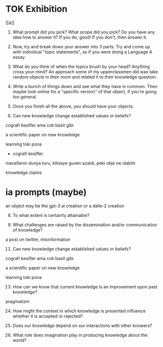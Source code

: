 # TOK Exhibition

[[a]]

1. What prompt did you pick? What scope did you pick? Do you have any idea how to answer it?
If you do, good! If you don't, then answer it.
2. Now, try and break down your answer into 3 parts. Try and come up with individual "topic statements", as if you were doing a Language A essay.
3. What do you think of when the topics brush by your head? Anything cross your mind? An approach some of my upperclassmen did was take random objects in their room and related it to their knowledge question.
4. Write a bunch of things down and see what they have in common. Then maybe look online for a "specific version" of that object, if you're going too general.
5. Once you finish all the above, you should have your objects.

11. Can new knowledge change established values or beliefs?

cografi kesifler ama cok basit gibi

a scientific paper on new knowledge

learning toki pona

- cografi kesifler

macellanin dunya turu, kiliseye guven azaldi, peki obje ne olabilir

knowledge claims

# ia prompts (maybe)

an object may be the gpt-3 ai creation or a dalle-2 creation

8. To what extent is certainty attainable?

10. What challenges are raised by the dissemination and/or communication of knowledge?

a post on twitter, misinformation

11. Can new knowledge change established values or beliefs?

cografi kesifler ama cok basit gibi

a scientific paper on new knowledge

learning toki pona

13. How can we know that current knowledge is an improvement upon past knowledge?

pragmatizm

24. How might the context in which knowledge is presented influence whether it is accepted or rejected?

26. Does our knowledge depend on our interactions with other knowers?

30. What role does imagination play in producing knowledge about the world?